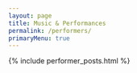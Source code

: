 ```yaml
---
layout: page
title: Music & Performances
permalink: /performers/
primaryMenu: true
---
```


{% include performer_posts.html %}
